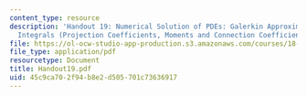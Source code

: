 ```yaml
---
content_type: resource
description: 'Handout 19: Numerical Solution of PDEs: Galerkin Approximation; Wavelet
  Integrals (Projection Coefficients, Moments and Connection Coefficients); Convergence'
file: https://ol-ocw-studio-app-production.s3.amazonaws.com/courses/18-327-wavelets-filter-banks-and-applications-spring-2003/45c9ca702f94b8e2d505701c73636917_Handout19.pdf
file_type: application/pdf
resourcetype: Document
title: Handout19.pdf
uid: 45c9ca70-2f94-b8e2-d505-701c73636917
---
```

